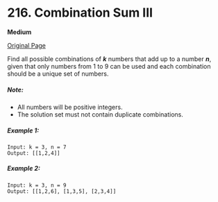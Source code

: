 # 216. Combination Sum III

**Medium**

[Original Page](https://leetcode.com/problems/combination-sum-iii/)

Find all possible combinations of ___k___ numbers that add up to a number ___n___, given that only numbers from 1 to 9 can be used and each combination should be a unique set of numbers.

##### Note:
- All numbers will be positive integers.
- The solution set must not contain duplicate combinations.

##### Example 1:
```
Input: k = 3, n = 7
Output: [[1,2,4]]
```

##### Example 2: 
```
Input: k = 3, n = 9
Output: [[1,2,6], [1,3,5], [2,3,4]]
```
